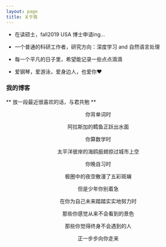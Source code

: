 ```yaml
---
layout: page
title: 关于我 
---
```


* 在读硕士，fall2019 USA 博士申请ing...
<p>
  
* 一个普通的科研工作者，研究方向：深度学习 and 自然语言处理
<p>
  
* 每一个平凡的日子里，希望能记录一些点点滴滴
<p>
  
* 爱钢琴，爱游泳，爱身边人，也爱你❤️

<p>

<h3> 我的博客 </h3>  
<p>
** 放一段最近很喜欢的话，与君共勉 **
<p>
<p>
<p>
<div align=center>你背单词时
  
阿拉斯加的鳕鱼正跃出水面

你算数学时  

太平洋彼岸的海鸥振翅掠过城市上空   

你晚自习时   

极圈中的夜空散漫了五彩斑斓   

但是少年你别着急   

在你为自己未来踏踏实实地努力时   

那些你感觉从来不会看到的景色   

那些你觉得终身不会遇到的人   

正一步步向你走来  
<p>


<p> 

<p> 

<p> 



